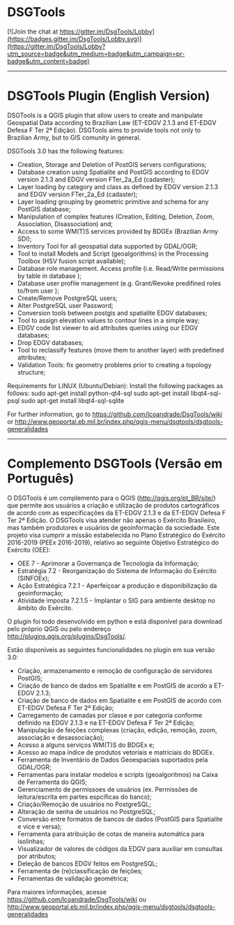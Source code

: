 # DSGTools

[![Join the chat at https://gitter.im/DsgTools/Lobby](https://badges.gitter.im/DsgTools/Lobby.svg)](https://gitter.im/DsgTools/Lobby?utm_source=badge&utm_medium=badge&utm_campaign=pr-badge&utm_content=badge)

------------------------------------
# DSGTools Plugin (English Version)

DSGTools is a QGIS plugin that allow users to create and manipulate Geospatial Data according to Brazilian Law (ET-EDGV 2.1.3 and ET-EDGV Defesa F Ter 2ª Edição). DSGTools aims to provide tools not only to Brazilian Army, but to GIS comunity in general.

DSGTools 3.0 has the following features:

- Creation, Storage and Deletion of PostGIS servers configurations;
- Database creation using Spatialite and PostGIS according to EDGV version 2.1.3 and EDGV version FTer_2a_Ed (cadaster);
- Layer loading by category and class as defined by EDGV version 2.1.3 and EDGV version FTer_2a_Ed (cadaster);
- Layer loading grouping by geometric primitive and schema for any PostGIS database;
- Manipulation of complex features (Creation, Editing, Deletion, Zoom, Association, Disassociation) and;
- Access to some WM(T)S services provided by BDGEx (Brazilian Army SDI);
- Inventory Tool for all geospatial data supported by GDAL/OGR;
- Tool to install Models and Script (geoalgorithms) in the Processing Toolbox (HSV fusion script available);
- Database role management. Access profile (i.e. Read/Write permissions by table in database );
- Database user profile management (e.g. Grant/Revoke predifined roles to/from user );
- Create/Remove PostgreSQL users;
- Alter PostgreSQL user Password;
- Conversion tools between postgis and spatialite EDGV databases;
- Tool to assign elevation values to contour lines in a simple way;
- EDGV code list viewer to aid attributes queries using our EDGV databases;
- Drop EDGV databases;
- Tool to reclassify features (move them to another layer) with predefined attributes;
- Validation Tools: fix geometry problems prior to creating a topology structure;

Requirements for LINUX (Ubuntu/Debian):
Install the following packages as follows:
sudo apt-get install python-qt4-sql
sudo apt-get install libqt4-sql-psql
sudo apt-get install libqt4-sql-sqlite

For further information, go to https://github.com/lcoandrade/DsgTools/wiki or http://www.geoportal.eb.mil.br/index.php/qgis-menu/dsgtools/dsgtools-generalidades

------------------------------------
# Complemento DSGTools (Versão em Português)

O DSGTools é um complemento para o QGIS (http://qgis.org/pt_BR/site/) que permite aos usuários a criação e utilização de produtos cartográficos de acordo com as especificações da ET-EDGV 2.1.3 e da ET-EDGV Defesa F Ter 2ª Edição. O DSGTools visa atender não apenas o Exército Brasileiro, mas também produtores e usuários de geoinformação da sociedade.
Este projeto visa cumprir a missão estabelecida no Plano Estratégico do Exército 2016-2019 (PEEx 2016-2019), relativo ao seguinte Objetivo Estratégico do Exército (OEE):
* OEE 7 - Aprimorar a Governança de Tecnologia da Informação;
* Estratégia 7.2 - Reorganização do Sistema de Informação do Exército (SINFOEx);
* Ação Estratégica 7.2.1 - Aperfeiçoar a produção e disponibilização da geoinformação;
* Atividade imposta 7.2.1.5 - Implantar o SIG para ambiente desktop no âmbito do Exército.

O plugin foi todo desenvolvido em python e está disponível para download pelo próprio QGIS ou pelo endereço http://plugins.qgis.org/plugins/DsgTools/.

Estão disponíveis as seguintes funcionalidades no plugin em sua versão 3.0:

- Criação, armazenamento e remoção de configuração de servidores PostGIS;
- Criação de banco de dados em Spatialite e em PostGIS de acordo a ET-EDGV 2.1.3;
- Criação de banco de dados em Spatialite e em PostGIS de acordo com ET-EDGV Defesa F Ter 2ª Edição;
- Carregamento de camadas por classe e por categoria conforme definido na EDGV 2.1.3 e na ET-EDGV Defesa F Ter 2ª Edição;
- Manipulação de feições complexas (criação, edição, remoção, zoom, associação e desassociação);
- Acesso a alguns serviços WM(T)S do BDGEx e;
- Acesso ao mapa índice de produtos vetoriais e matriciais do BDGEx.
- Ferramenta de Inventário de Dados Geoespaciais suportados pela GDAL/OGR;
- Ferramentas para instalar modelos e scripts (geoalgoritmos) na Caixa de Ferramenta do QGIS;
- Gerenciamento de permissoes de usuários (ex. Permissões de leitura/escrita em partes espcíficas do banco);
- Criação/Remoção de usuários no PostgreSQL;
- Alteração de senha de usuários no PostgreSQL;
- Conversão entre formatos de bancos de dados (PostGIS para Spatialite e vice e versa);
- Ferramenta para atribuição de cotas de maneira automática para isolinhas;
- Visualizador de valores de códigos da EDGV para auxiliar em consultas por atributos;
- Deleção de bancos EDGV feitos em PostgreSQL;
- Ferramenta de (re)classificação de feições;
- Ferramentas de validação geométrica;

Para maiores informações, acesse https://github.com/lcoandrade/DsgTools/wiki ou http://www.geoportal.eb.mil.br/index.php/qgis-menu/dsgtools/dsgtools-generalidades
